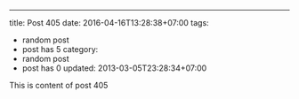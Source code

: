 ---
title: Post 405
date: 2016-04-16T13:28:38+07:00
tags:
  - random post
  - post has 5
category:
  - random post
  - post has 0
updated: 2013-03-05T23:28:34+07:00

This is content of post 405